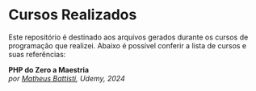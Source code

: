 # **Cursos Realizados**

Este repositório é destinado aos arquivos gerados durante os cursos de programação que realizei. Abaixo é possível conferir a lista de cursos e suas referências:  

**PHP do Zero a Maestria**  
_por [Matheus Battisti](https://github.com/matheusbattisti), Udemy, 2024_

